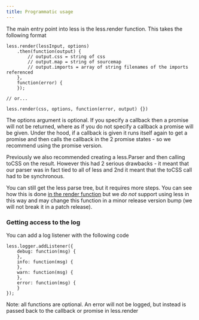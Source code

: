 ```yaml
---
title: Programmatic usage
---
```


The main entry point into less is the less.render function. This takes the following format

```
less.render(lessInput, options)
    .then(function(output) {
        // output.css = string of css
        // output.map = string of sourcemap
        // output.imports = array of string filenames of the imports referenced
    },
    function(error) {
    });

// or...

less.render(css, options, function(error, output) {})
```

The options argument is optional. If you specify a callback then a promise will not be returned, where as if you do not specify a callback a promise will be given.
Under the hood, if a callback is given it runs itself again to get a promise and then calls the callback in the 2 promise states - so we recommend using the promise version.

Previously we also recommended creating a less.Parser and then calling toCSS on the result. However this had 2 serious drawbacks - it meant that our parser was in fact tied to all of less and 2nd it meant that the toCSS call had to be synchronous.

You can still get the less parse tree, but it requires more steps. You can see how this is done [in the render function](https://github.com/less/less.js/blob/master/lib/less/render.js) but we *do not* support using less in this way and may change this function in a minor release version bump (we will not break it in a patch release).

### Getting access to the log

You can add a log listener with the following code

```
less.logger.addListener({
    debug: function(msg) {
    },
    info: function(msg) {
    },
    warn: function(msg) {
    },
    error: function(msg) {
    }
});
```

Note: all functions are optional. An error will not be logged, but instead is passed back to the callback or promise in less.render
